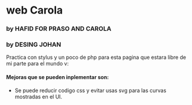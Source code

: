 # web Carola
### by HAFID FOR PRASO AND CAROLA
### by DESING JOHAN

Practica con stylus y un poco de php para esta pagina que estara libre de mi parte para el mundo v:

#### Mejoras que se pueden inplementar son:
- Se puede reducir codigo css y evitar usas svg para las curvas  mostradas en el UI.
